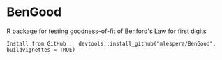 # BenGood
R package for testing goodness-of-fit of Benford's Law for first digits

    Install from GitHub :  devtools::install_github("mlespera/BenGood", buildvignettes = TRUE)
